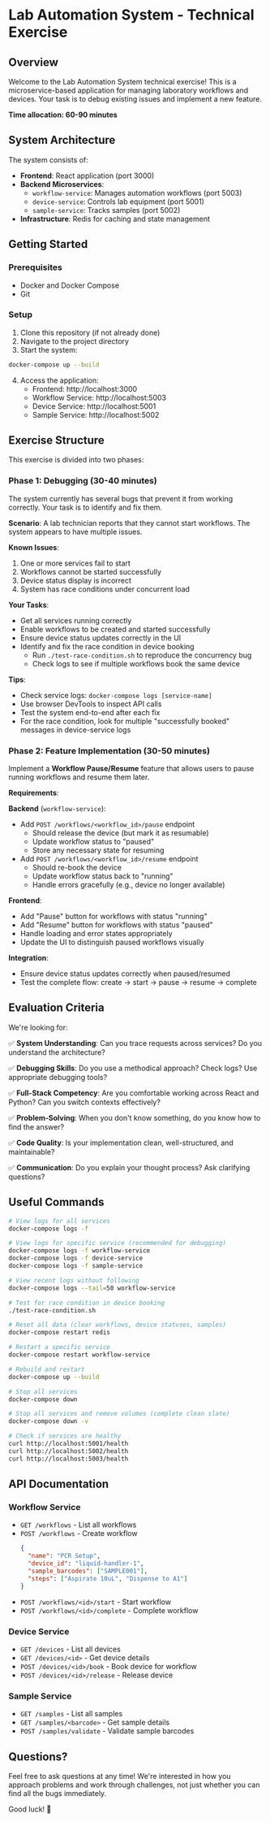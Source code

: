 # Lab Automation System - Technical Exercise

## Overview

Welcome to the Lab Automation System technical exercise! This is a microservice-based application for managing laboratory workflows and devices. Your task is to debug existing issues and implement a new feature.

**Time allocation: 60-90 minutes**

## System Architecture

The system consists of:

- **Frontend**: React application (port 3000)
- **Backend Microservices**:
  - `workflow-service`: Manages automation workflows (port 5003)
  - `device-service`: Controls lab equipment (port 5001)
  - `sample-service`: Tracks samples (port 5002)
- **Infrastructure**: Redis for caching and state management

## Getting Started

### Prerequisites

- Docker and Docker Compose
- Git

### Setup

1. Clone this repository (if not already done)
2. Navigate to the project directory
3. Start the system:

```bash
docker-compose up --build
```

4. Access the application:
   - Frontend: http://localhost:3000
   - Workflow Service: http://localhost:5003
   - Device Service: http://localhost:5001
   - Sample Service: http://localhost:5002

## Exercise Structure

This exercise is divided into two phases:

### Phase 1: Debugging (30-40 minutes)

The system currently has several bugs that prevent it from working correctly. Your task is to identify and fix them.

**Scenario**: A lab technician reports that they cannot start workflows. The system appears to have multiple issues.

**Known Issues**:
1. One or more services fail to start
2. Workflows cannot be started successfully
3. Device status display is incorrect
4. System has race conditions under concurrent load

**Your Tasks**:
- Get all services running correctly
- Enable workflows to be created and started successfully
- Ensure device status updates correctly in the UI
- Identify and fix the race condition in device booking
  - Run `./test-race-condition.sh` to reproduce the concurrency bug
  - Check logs to see if multiple workflows book the same device

**Tips**:
- Check service logs: `docker-compose logs [service-name]`
- Use browser DevTools to inspect API calls
- Test the system end-to-end after each fix
- For the race condition, look for multiple "successfully booked" messages in device-service logs

### Phase 2: Feature Implementation (30-50 minutes)

Implement a **Workflow Pause/Resume** feature that allows users to pause running workflows and resume them later.

**Requirements**:

**Backend** (`workflow-service`):
- Add `POST /workflows/<workflow_id>/pause` endpoint
  - Should release the device (but mark it as resumable)
  - Update workflow status to "paused"
  - Store any necessary state for resuming
- Add `POST /workflows/<workflow_id>/resume` endpoint
  - Should re-book the device
  - Update workflow status back to "running"
  - Handle errors gracefully (e.g., device no longer available)

**Frontend**:
- Add "Pause" button for workflows with status "running"
- Add "Resume" button for workflows with status "paused"
- Handle loading and error states appropriately
- Update the UI to distinguish paused workflows visually

**Integration**:
- Ensure device status updates correctly when paused/resumed
- Test the complete flow: create → start → pause → resume → complete

## Evaluation Criteria

We're looking for:

✅ **System Understanding**: Can you trace requests across services? Do you understand the architecture?

✅ **Debugging Skills**: Do you use a methodical approach? Check logs? Use appropriate debugging tools?

✅ **Full-Stack Competency**: Are you comfortable working across React and Python? Can you switch contexts effectively?

✅ **Problem-Solving**: When you don't know something, do you know how to find the answer?

✅ **Code Quality**: Is your implementation clean, well-structured, and maintainable?

✅ **Communication**: Do you explain your thought process? Ask clarifying questions?

## Useful Commands

```bash
# View logs for all services
docker-compose logs -f

# View logs for specific service (recommended for debugging)
docker-compose logs -f workflow-service
docker-compose logs -f device-service
docker-compose logs -f sample-service

# View recent logs without following
docker-compose logs --tail=50 workflow-service

# Test for race condition in device booking
./test-race-condition.sh

# Reset all data (clear workflows, device statuses, samples)
docker-compose restart redis

# Restart a specific service
docker-compose restart workflow-service

# Rebuild and restart
docker-compose up --build

# Stop all services
docker-compose down

# Stop all services and remove volumes (complete clean slate)
docker-compose down -v

# Check if services are healthy
curl http://localhost:5001/health
curl http://localhost:5002/health
curl http://localhost:5003/health
```

## API Documentation

### Workflow Service

- `GET /workflows` - List all workflows
- `POST /workflows` - Create workflow
  ```json
  {
    "name": "PCR Setup",
    "device_id": "liquid-handler-1",
    "sample_barcodes": ["SAMPLE001"],
    "steps": ["Aspirate 10uL", "Dispense to A1"]
  }
  ```
- `POST /workflows/<id>/start` - Start workflow
- `POST /workflows/<id>/complete` - Complete workflow

### Device Service

- `GET /devices` - List all devices
- `GET /devices/<id>` - Get device details
- `POST /devices/<id>/book` - Book device for workflow
- `POST /devices/<id>/release` - Release device

### Sample Service

- `GET /samples` - List all samples
- `GET /samples/<barcode>` - Get sample details
- `POST /samples/validate` - Validate sample barcodes

## Questions?

Feel free to ask questions at any time! We're interested in how you approach problems and work through challenges, not just whether you can find all the bugs immediately.

Good luck! 🚀
